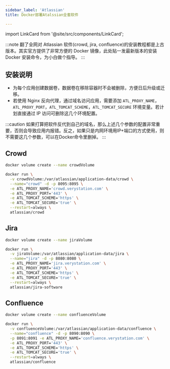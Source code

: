 ```yaml
---
sidebar_label: 'Atlassian'
title: Docker部署Atalssian全套软件

---
```


import LinkCard from '@site/src/components/LinkCard';

:::note
翻了全网对 Atlassian 软件(crowd, jira, confluence)的安装教程都是上古版本。其实官方提供了非常方便的 Docker 镜像，此处贴一发最新版本的安装 Docker 安装命令，为小白做个指导。
:::

## 安装说明

- 为每个应用创建数据卷，数据卷在移除容器时不会被删除，方便日后升级或迁移。
- 若使用 Nginx 反向代理，通过域名访问应用，需要添加 `ATL_PROXY_NAME`，`ATL_PROXY_PORT`，`ATL_TOMCAT_SCHEME`，`ATL_TOMCAT_SECURE` 环境变量。若计划直接通过 IP 访问可删除这几个环境配置。

:::caution
如果打算把软件反代到自己的域名，那么上述几个参数的配置非常重要，否则会导致应用内报错。反之，如果只是内网环境用IP+端口的方式使用，则不需要这几个参数，可以在Docker命令里删掉。
:::

## Crowd

```bash
docker volume create --name crowdVolume
```

```bash
docker run \
  -v crowdVolume:/var/atlassian/application-data/crowd \
  --name="crowd" -d -p 8095:8095 \
  -e ATL_PROXY_NAME='crowd.verystation.com' \
  -e ATL_PROXY_PORT='443' \
  -e ATL_TOMCAT_SCHEME='https' \
  -e ATL_TOMCAT_SECURE='true' \
  --restart=always \
  atlassian/crowd
```

## Jira

```bash
docker volume create --name jiraVolume
```

```bash
docker run \
  -v jiraVolume:/var/atlassian/application-data/jira \
  --name="jira" -d -p 8080:8080 \
  -e ATL_PROXY_NAME='jira.verystation.com' \
  -e ATL_PROXY_PORT='443' \
  -e ATL_TOMCAT_SCHEME='https' \
  -e ATL_TOMCAT_SECURE='true' \
  --restart=always \
  atlassian/jira-software
```

## Confluence

```bash
docker volume create --name confluenceVolume

docker run \
  -v confluenceVolume:/var/atlassian/application-data/confluence \
  --name="confluence" -d -p 8090:8090 \
  -p 8091:8091 -e ATL_PROXY_NAME='confluence.verystation.com' \
  -e ATL_PROXY_PORT='443' \
  -e ATL_TOMCAT_SCHEME='https' \
  -e ATL_TOMCAT_SECURE='true' \
  --restart=always \
  atlassian/confluence
```